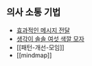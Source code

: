 ## 의사 소통 기법

- [효과적인 메시지 전달](http://yunsunghan.tistory.com/365)
- [생각이 솔솔 여섯 색깔 모자](http://yunsunghan.tistory.com/377)
- [[패턴-개선-모임]]
- [[mindmap]]

